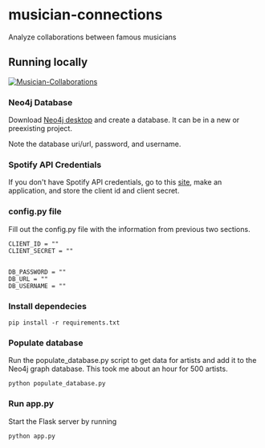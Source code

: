 # musician-connections
Analyze collaborations between famous musicians

## Running locally
[![Musician-Collaborations](https://img.youtube.com/vi/KpuqFtTYpeQ/0.jpg)](https://www.youtube.com/watch?v=KpuqFtTYpeQ)



### Neo4j Database 
Download [Neo4j desktop](https://neo4j.com/download/) and create a database. It can be in a new or preexisting project.

Note the database uri/url, password, and username. 


### Spotify API Credentials
If you don't have Spotify API credentials, go to this [site](https://developer.spotify.com/dashboard/applications), make an application, and store the client id and client secret.


### config.py file
Fill out the config.py file with the information from previous two sections.
```
CLIENT_ID = ""
CLIENT_SECRET = ""


DB_PASSWORD = ""
DB_URL = ""
DB_USERNAME = ""
```


### Install dependecies
```
pip install -r requirements.txt
```

### Populate database
Run the populate_database.py script to get data for artists and add it to the Neo4j graph database. This took me about an hour for 500 artists.

```
python populate_database.py
```

### Run app.py
Start the Flask server by running
```
python app.py
```


